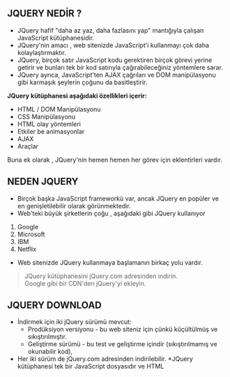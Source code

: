 ﻿
## JQUERY NEDİR ?

* JQuery hafif "daha az yaz, daha fazlasını yap" mantığıyla çalışan JavaScript kütüphanesidir.
* JQuery'nin amacı , web sitenizde JavaScript'i kullanmayı çok daha kolaylaştırmaktır.
* JQuery, birçok satır JavaScript kodu gerektiren birçok görevi yerine getirir ve bunları tek bir kod satırıyla çağırabileceğiniz yöntemlere sarar.
* JQuery ayrıca, JavaScript'ten AJAX çağrıları ve DOM manipülasyonu gibi karmaşık şeylerin çoğunu da basitleştirir.

**JQuery kütüphanesi aşağıdaki özellikleri içerir:**

 *  HTML / DOM Manipülasyonu 
 *  CSS Manipülasyonu
 *  HTML olay yöntemleri
 *  Etkiler be animasyonlar
 *  AJAX
 *  Araçlar

Buna ek olarak , JQuery'nin hemen hemen her görev için eklentirleri vardır.

## NEDEN JQUERY

* Birçok başka JavaScript frameworkü var, ancak JQuery en popüler ve en genişletilebilir olarak görünmektedir.
* Web'teki büyük şirketlerin çoğu , aşağıdaki gibi JQuery kullanıyor
 1. Google
 1. Microsoft
 1. IBM
 1. Netflix

* Web sitenizde JQuery kullanmaya başlamanın birkaç yolu vardır.
> JQuery kütüphanesini jQuery.com adresinden indirin.                                                      
> Google gibi bir CDN'den jQuery'yi ekleyin.

## JQUERY DOWNLOAD 

* İndirmek için iki jQuery sürümü mevcut:                                                                                              
     - Prodüksiyon versiyonu - bu web siteniz için çünkü küçültülmüş ve sıkıştırılmıştır.                                                            
     - Geliştirme sürümü - bu test ve geliştirme içindir (sıkıştırılmamış ve okunabilir kod),
* Her iki sürüm de jQuery.com adresinden indirilebilir. 
*JQuery kütüphanesi tek bir JavaScript dosyasıdır ve HTML <script> etiketiyle kullanılır.
* <script> etiketinin <head> bölümünün içinde olması gerektiğine dikkat edin.
* <script> etiketinin içinde artol type= "text/ javascript" komutuna gerek yoktur.
* HTMl5'te bu gerekli değildir. JavaSciprt , HTML%'teki ve tüm modern tarayıcılardak, varsayılan komut dosyası dilidir.
* JQuery'i kendiniz indirmek ve barındırmak istemiyorsanız, bir CDN^'den (İçerik Dağıtım Ağı) ekleyebilirsiniz.                                  
* `<script src="https://ajax.googleapis.com/ajax/libs/jquery/3.6.0/jquery.min.js"></scirpt> `   ---> (**Google**)
* `<script src="https://ajaxaspnetcdn.com/ajax/jQeury/jquery-3.6.0.min.js></script>" `    ---> (**Microsoft**)


## NEDEN CDN ?
 * Birçok kullanıcı Google veya Microsoft'tan JQuery'i indirdi. Sonuç olarak, sitenizi ziyaret ettiklerinde önbellekten yüklenir ve bu da hızlı yükleme süresi sağlar.
 * Ayrıca, çoğu CDN, bir kullanıcı ondan bir dosya istediğinde, kendisine en yakın sunucudan sunulmasını ve böylece daha hızlı yüklenmesine olanak sağlar. 

 ---> [JQuery'de DOM ve Methodlar](https://github.com/ozllmozdmrr/JQuery-Education/wiki/JQUERY-'-de-DOM---Css()---Children()---Parent()---Siblings())                   
 ---> [Sözde Sınıf Seçicileri nth-child](https://github.com/ozllmozdmrr/JQuery-Education/wiki/Sözde-Sınıf-Seçiciler--:nth-child())
